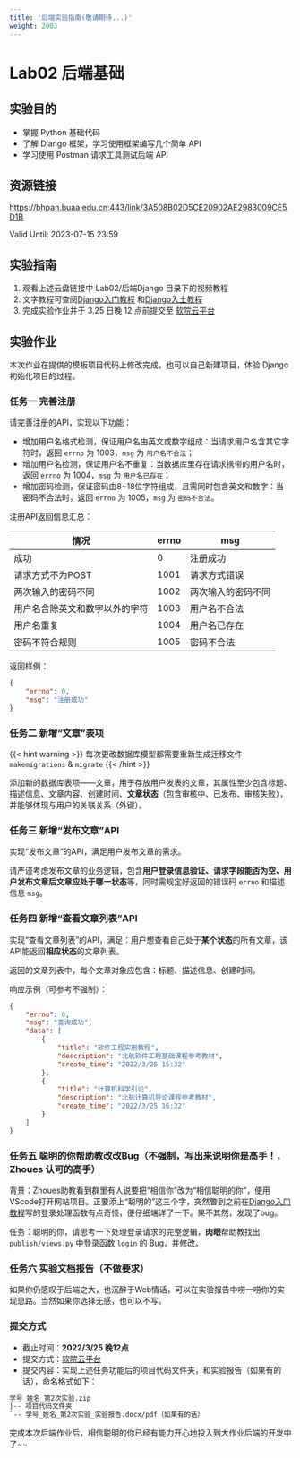 ```yaml
---
title: '后端实验指南(敬请期待...)'
weight: 2003
---
```


# Lab02 后端基础

## 实验目的

- 掌握 Python 基础代码
- 了解 Django 框架，学习使用框架编写几个简单 API
- 学习使用 Postman 请求工具测试后端 API

## 资源链接

<a href="https://bhpan.buaa.edu.cn:443/link/2B8C3DF0CE32D21908D8007C843940A5" target="_blank">https://bhpan.buaa.edu.cn:443/link/3A508B02D5CE20902AE2983009CE5D1B</a>

Valid Until: 2023-07-15 23:59

## 实验指南

1. 观看上述云盘链接中 Lab02/后端Django 目录下的视频教程
2. 文字教程可查阅[Django入门教程](/SE-Labs/docs/labs/lab02/django_door/) 和[Django入土教程](/SE-Labs/docs/labs/lab02/django_earth/)
3. 完成实验作业并于 3.25 日晚 12 点前提交至 <a href="https://scs.buaa.edu.cn/" target="_blank">软院云平台</a>

## 实验作业

本次作业在提供的模板项目代码上修改完成，也可以自己新建项目，体验 Django 初始化项目的过程。

### 任务一 完善注册

请完善注册的API，实现以下功能：

- 增加用户名格式检测，保证用户名由英文或数字组成：当请求用户名含其它字符时，返回 `errno` 为 1003，`msg` 为 `用户名不合法`；
- 增加用户名检测，保证用户名不重复：当数据库里存在请求携带的用户名时，返回 `errno` 为 1004，`msg` 为 `用户名已存在`；
- 增加密码检测，保证密码由8~18位字符组成，且需同时包含英文和数字：当密码不合法时，返回 `errno` 为 1005，`msg` 为 `密码不合法`。

注册API返回信息汇总：

| 情况 | errno | msg |
| - | - | - |
| 成功 | 0 | 注册成功 |
| 请求方式不为POST | 1001 | 请求方式错误 |
| 两次输入的密码不同 | 1002 | 两次输入的密码不同 |
| 用户名含除英文和数字以外的字符 | 1003 | 用户名不合法 |
| 用户名重复 | 1004 | 用户名已存在 |
| 密码不符合规则 | 1005 | 密码不合法 |

返回样例：

```json
{
    "errno": 0,
    "msg": "注册成功"
}
```

### 任务二 新增“文章”表项

{{< hint warning >}}
每次更改数据库模型都需要重新生成迁移文件 `makemigrations` & `migrate`
{{< /hint >}}

添加新的数据库表项——文章，用于存放用户发表的文章，其属性至少包含标题、描述信息、文章内容、创建时间、**文章状态**（包含审核中、已发布、审核失败），并能够体现与用户的关联关系（外键）。

### 任务三 新增“发布文章”API

实现“发布文章”的API，满足用户发布文章的需求。

请严谨考虑发布文章的业务逻辑，包含**用户登录信息验证、请求字段能否为空、用户发布文章后文章应处于哪一状态**等，同时需规定好返回的错误码 `errno` 和描述信息 `msg`。

### 任务四 新增“查看文章列表”API

实现“查看文章列表”的API，满足：用户想查看自己处于**某个状态**的所有文章，该API能返回**相应状态**的文章列表。

返回的文章列表中，每个文章对象应包含：标题、描述信息、创建时间。

响应示例（可参考不强制）：

```json
{
    "errno": 0,
    "msg": "查询成功",
    "data": [
        {
            "title": "软件工程实用教程",
            "description": "北航软件工程基础课程参考教材",
            "create_time": "2022/3/25 15:32"
        },
        {
            "title": "计算机科学引论",
            "description": "北航计算机导论课程参考教材",
            "create_time": "2022/3/25 16:32"
        }
    ]
}
```

### 任务五 聪明的你帮助教改改Bug（不强制，写出来说明你是高手！，Zhoues 认可的高手）

背景：Zhoues助教看到群里有人说要把“相信你”改为“相信聪明的你”，便用VScode打开网站项目。正要添上“聪明的”这三个字，突然瞥到之前在[Django入门教程](/SE-Labs/docs/labs/lab02/django_door/)写的登录处理函数有点奇怪，便仔细端详了一下。果不其然，发现了bug。

任务：聪明的你，请思考一下处理登录请求的完整逻辑，**肉眼**帮助教找出 `publish/views.py` 中登录函数 `login` 的 Bug，并修改。

### 任务六 实验文档报告（不做要求）

如果你仍感叹于后端之大，也沉醉于Web情话，可以在实验报告中唠一唠你的实现思路。当然如果你选择无感，也可以不写。

### 提交方式

- 截止时间：**2022/3/25 晚12点**
- 提交方式：<a href="https://scs.buaa.edu.cn/" target="_blank">软院云平台</a>
- 提交内容：实现上述任务功能后的项目代码文件夹，和实验报告（如果有的话），命名格式如下：

```txt
学号_姓名_第2次实验.zip
|-- 项目代码文件夹
`-- 学号_姓名_第2次实验_实验报告.docx/pdf（如果有的话）
```

完成本次后端作业后，相信聪明的你已经有能力开心地投入到大作业后端的开发中了~~